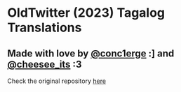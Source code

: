 # OldTwitter (2023) Tagalog Translations
## Made with love by [@conc1erge](https://twitter.com/conc1erge) :] and [@cheesee_its](https://twitter.com/cheesee_its) :3

Check the original repository [here](https://github.com/dimdenGD/OldTwitter)
